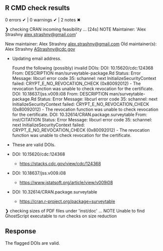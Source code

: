 ## R CMD check results

0 errors ✔ | 0 warnings ✔ | 2 notes ✖

❯ checking CRAN incoming feasibility ... [24s] NOTE
  Maintainer: 'Alex Strashny <alex.strashny@gmail.com>'
  
  New maintainer:
    Alex Strashny <alex.strashny@gmail.com>
  Old maintainer(s):
    Alex Strashny <AStrashny@cdc.gov>
    
* Updating email address.
  
  Found the following (possibly) invalid DOIs:
    DOI: 10.15620/cdc:124368
      From: DESCRIPTION
            man/surveytable-package.Rd
      Status: Error
      Message: libcurl error code 35:
      	schannel: next InitializeSecurityContext failed: CRYPT_E_NO_REVOCATION_CHECK (0x80092012) - The revocation function was unable to check revocation for the certificate.
    DOI: 10.18637/jss.v009.i08
      From: DESCRIPTION
            man/surveytable-package.Rd
      Status: Error
      Message: libcurl error code 35:
      	schannel: next InitializeSecurityContext failed: CRYPT_E_NO_REVOCATION_CHECK (0x80092012) - The revocation function was unable to check revocation for the certificate.
    DOI: 10.32614/CRAN.package.surveytable
      From: inst/CITATION
      Status: Error
      Message: libcurl error code 35:
      	schannel: next InitializeSecurityContext failed: CRYPT_E_NO_REVOCATION_CHECK (0x80092012) - The revocation function was unable to check revocation for the certificate.

* These are valid DOIs. 
* DOI: 10.15620/cdc:124368
  * https://stacks.cdc.gov/view/cdc/124368
* DOI: 10.18637/jss.v009.i08
  * https://www.jstatsoft.org/article/view/v009i08
* DOI: 10.32614/CRAN.package.surveytable
	* https://cran.r-project.org/package=surveytable

❯ checking sizes of PDF files under 'inst/doc' ... NOTE
  Unable to find GhostScript executable to run checks on size reduction
  
## Response

The flagged DOIs are valid.
